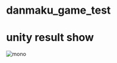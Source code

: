 # danmaku_game_test
# unity result show
![mono](https://user-images.githubusercontent.com/41532126/89615069-59c6bc00-d8b8-11ea-8249-adc41985f4ec.gif)
